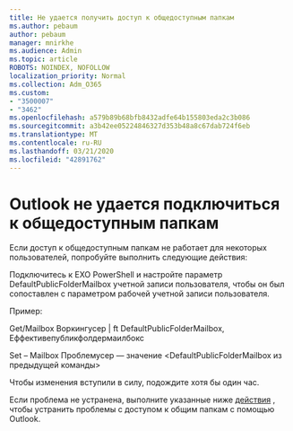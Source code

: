 ```yaml
---
title: Не удается получить доступ к общедоступным папкам
ms.author: pebaum
author: pebaum
manager: mnirkhe
ms.audience: Admin
ms.topic: article
ROBOTS: NOINDEX, NOFOLLOW
localization_priority: Normal
ms.collection: Adm_O365
ms.custom:
- "3500007"
- "3462"
ms.openlocfilehash: a579b89b68bfb8432adfe64b155803eda2c3b086
ms.sourcegitcommit: a3b42ee05224846327d353b48a8c67dab724f6eb
ms.translationtype: MT
ms.contentlocale: ru-RU
ms.lasthandoff: 03/21/2020
ms.locfileid: "42891762"
---
```

# <a name="outlook-cannot-connect-to-public-folders"></a>Outlook не удается подключиться к общедоступным папкам

Если доступ к общедоступным папкам не работает для некоторых пользователей, попробуйте выполнить следующие действия:

Подключитесь к EXO PowerShell и настройте параметр DefaultPublicFolderMailbox учетной записи пользователя, чтобы он был сопоставлен с параметром рабочей учетной записи пользователя.

Пример:

Get/Mailbox Воркингусер | ft DefaultPublicFolderMailbox, Еффективепубликфолдермаилбокс

Set – Mailbox Проблемусер — значение \<DefaultPublicFolderMailbox из предыдущей команды>

Чтобы изменения вступили в силу, подождите хотя бы один час.

Если проблема не устранена, выполните указанные ниже [действия](https://aka.ms/pfcte) , чтобы устранить проблемы с доступом к общим папкам с помощью Outlook.